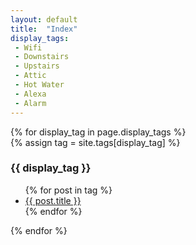 ```yaml
---
layout: default
title:  "Index"
display_tags:
 - Wifi
 - Downstairs
 - Upstairs
 - Attic
 - Hot Water
 - Alexa
 - Alarm
---
```


<div id="tags_list" class="row">
  {% for display_tag in page.display_tags %}
    <div class="column">
      {% assign tag = site.tags[display_tag] %}
      <h3>{{ display_tag }}</h3>
      <ul>
        {% for post in tag %}
          <li><a href="{{ post.url }}">{{ post.title }}</a></li>
        {% endfor %}
      </ul>
    </div>
  {% endfor %}
</div>